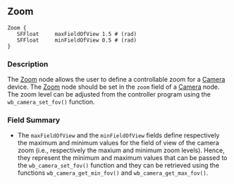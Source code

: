 ## Zoom

```
Zoom {
   SFFloat     maxFieldOfView 1.5 # (rad)
   SFFloat     minFieldOfView 0.5 # (rad)
}
```

### Description

The [Zoom](#zoom) node allows the user to define a controllable zoom for a
[Camera](camera.md) device. The [Zoom](#zoom) node should be set in the `zoom`
field of a [Camera](camera.md) node. The zoom level can be adjusted from the
controller program using the `wb_camera_set_fov()` function.

### Field Summary

- The `maxFieldOfView` and the `minFieldOfView` fields define respectively the
maximum and minimum values for the field of view of the camera zoom (i.e.,
respectively the maxium and minimum zoom levels). Hence, they represent the
minimum and maximum values that can be passed to the `wb_camera_set_fov()`
function and they can be retrieved using the functions `wb_camera_get_min_fov()`
and `wb_camera_get_max_fov()`.
